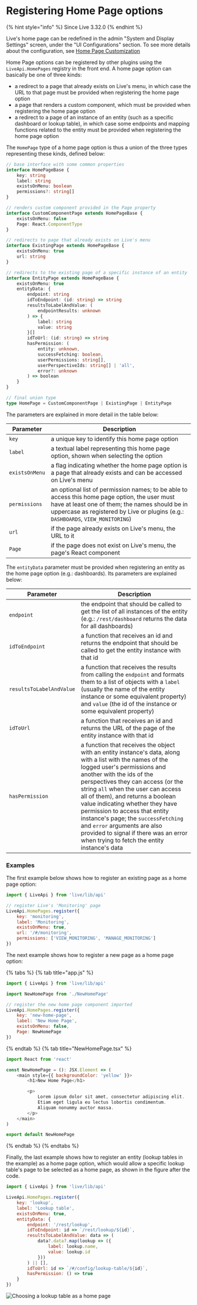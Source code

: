 # Registering Home Page options

{% hint style="info" %}
Since Live 3.32.0
{% endhint %}

Live's home page can be redefined in the admin "System and Display Settings" screen, under the "UI Configurations" section. To see more details about the configuration, see [Home Page Customization](../../administration/configuration/home-page.md)

Home Page options can be registered by other plugins using the `LiveApi.HomePages` registry in the front end. A home page option can basically be one of three kinds:

- a redirect to a page that already exists on Live's menu, in which case the URL to that page must be provided when registering the home page option
- a page that renders a custom component, which must be provided when registering the home page option
- a redirect to a page of an instance of an entity (such as a specific dashboard or lookup table), in which case some endpoints and mapping functions related to the entity must be provided when registering the home page option

The `HomePage` type of a home page option is thus a union of the three types representing these kinds, defined below:

```typescript
// base interface with some common properties
interface HomePageBase {
    key: string
    label: string
    existsOnMenu: boolean
    permissions?: string[]
}

// renders custom component provided in the Page property
interface CustomComponentPage extends HomePageBase {
    existsOnMenu: false
    Page: React.ComponentType
}

// redirects to page that already exists on Live's menu
interface ExistingPage extends HomePageBase {
    existsOnMenu: true
    url: string
}

// redirects to the existing page of a specific instance of an entity
interface EntityPage extends HomePageBase {
    existsOnMenu: true
    entityData: {
        endpoint: string
        idToEndpoint: (id: string) => string
        resultsToLabelAndValue: (
            endpointResults: unknown
        ) => {
            label: string
            value: string
        }[]
        idToUrl: (id: string) => string
        hasPermission: (
            entity: unknown,
            successFetching: boolean,
            userPermissions: string[],
            userPerspectiveIds: string[] | 'all',
            error?: unknown
        ) => boolean
    }
}

// final union type
type HomePage = CustomComponentPage | ExistingPage | EntityPage
```

The parameters are explained in more detail in the table below:

| Parameter      | Description                                                                                                                                                                                                                          |
| -------------- | ------------------------------------------------------------------------------------------------------------------------------------------------------------------------------------------------------------------------------------ |
| `key`          | a unique key to identify this home page option                                                                                                                                                                                       |
| `label`        | a textual label representing this home page option, shown when selecting the option                                                                                                                                                  |
| `existsOnMenu` | a flag indicating whether the home page option is a page that already exists and can be accessed on Live's menu                                                                                                                      |
| `permissions`  | an optional list of permission names; to be able to access this home page option, the user must have at least one of them; the names should be in uppercase as registered by Live or plugins (e.g.: `DASHBOARDS`, `VIEW_MONITORING`) |
| `url`          | if the page already exists on Live's menu, the URL to it                                                                                                                                                                             |
| `Page`         | if the page does not exist on Live's menu, the page's React component                                                                                                                                                                |

The `entityData` parameter must be provided when registering an entity as the home page option (e.g.: dashboards). Its parameters are explained below:

| Parameter                | Description                                                                                                                                                                                                                                                                                                                                                                                                                                                  |
| ------------------------ | ------------------------------------------------------------------------------------------------------------------------------------------------------------------------------------------------------------------------------------------------------------------------------------------------------------------------------------------------------------------------------------------------------------------------------------------------------------ |
| `endpoint`               | the endpoint that should be called to get the list of all instances of the entity (e.g.: `/rest/dashboard` returns the data for all dashboards)                                                                                                                                                                                                                                                                                                              |
| `idToEndpoint`           | a function that receives an id and returns the endpoint that should be called to get the entity instance with that id                                                                                                                                                                                                                                                                                                                                        |
| `resultsToLabelAndValue` | a function that receives the results from calling the `endpoint` and formats them to a list of objects with a `label` (usually the name of the entity instance or some equivalent property) and `value` (the id of the instance or some equivalent property)                                                                                                                                                                                                 |
| `idToUrl`                | a function that receives an id and returns the URL of the page of the entity instance with that id                                                                                                                                                                                                                                                                                                                                                           |
| `hasPermission`          | a function that receives the object with an entity instance's data, along with a list with the names of the logged user's permissions and another with the ids of the perspectives they can access (or the string `all` when the user can access all of them), and returns a boolean value indicating whether they have permission to access that entity instance's page; the `successFetching` and `error` arguments are also provided to signal if there was an error when trying to fetch the entity instance's data |

### Examples

The first example below shows how to register an existing page as a home page option:

```javascript
import { LiveApi } from 'live/lib/api'

// register Live's 'Monitoring' page
LiveApi.HomePages.register({
    key: 'monitoring',
    label: 'Monitoring',
    existsOnMenu: true,
    url: '/#/monitoring',
    permissions: ['VIEW_MONITORING', 'MANAGE_MONITORING']
})
```

The next example shows how to register a new page as a home page option:

{% tabs %}
{% tab title="app.js" %}
```javascript
import { LiveApi } from 'live/lib/api'

import NewHomePage from './NewHomePage'

// register the new home page component imported
LiveApi.HomePages.register({
    key: 'new-home-page',
    label: 'New Home Page',
    existsOnMenu: false,
    Page: NewHomePage
})
```
{% endtab %}
{% tab title="NewHomePage.tsx" %}
```javascript
import React from 'react'

const NewHomePage = (): JSX.Element => (
    <main style={{ backgroundColor: 'yellow' }}>
        <h1>New Home Page</h1>

        <p>
            Lorem ipsum dolor sit amet, consectetur adipiscing elit.
            Etiam eget ligula eu lectus lobortis condimentum.
            Aliquam nonummy auctor massa.
        </p>
    </main>
)

export default NewHomePage
```
{% endtab %}
{% endtabs %}

Finally, the last example shows how to register an entity (lookup tables in the example) as a home page option, which would allow a specific lookup table's page to be selected as a home page, as shown in the figure after the code.

```javascript
import { LiveApi } from 'live/lib/api'

LiveApi.HomePages.register({
    key: 'lookup',
    label: 'Lookup table',
    existsOnMenu: true,
    entityData: {
        endpoint: '/rest/lookup',
        idToEndpoint: id => `/rest/lookup/${id}`,
        resultsToLabelAndValue: data => (
            data?.data?.map(lookup => ({
                label: lookup.name,
                value: lookup.id
            }))
        ) || [],
        idToUrl: id => `/#/config/lookup-table/${id}`,
        hasPermission: () => true
    }
})
```

![Choosing a lookup table as a home page](<../../.gitbook/assets/home-page-customization-5.png>)
